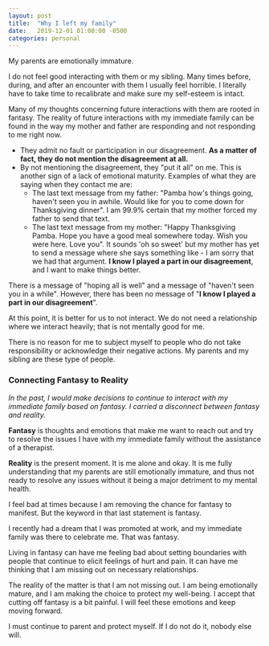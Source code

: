 ```yaml
---
layout: post
title:  "Why I left my family"
date:   2019-12-01 01:00:00 -0500
categories: personal
---
```

My parents are emotionally immature.

I do not feel good interacting with them or my sibling. Many times before, during, and after an encounter with them I usually feel horrible. I literally have to take time to recalibrate and make sure my self-esteem is intact.

Many of my thoughts concerning future interactions with them are rooted in fantasy.
The reality of future interactions with my immediate family can be found in the way my mother and father are responding and not responding to me right now. 
- They admit no fault or participation in our disagreement. **As a matter of fact, they do not mention the disagreement at all.** 
- By not mentioning the disagreement, they "put it all" on me. This is another sign of a lack of emotional maturity. Examples of what they are saying when they contact me are: 
	- The last text message from my father: "Pamba how's things going, haven't seen you in awhile. Would like for you to come down for Thanksgiving dinner". I am 99.9% certain that my mother forced my father to send that text. 
	- The last text message from my mother: "Happy Thanksgiving Pamba. Hope you have a good meal somewhere today. Wish you were here. Love you". It sounds 'oh so sweet' but my mother has yet to send a message where she says something like - I am sorry that we had that argument. **I know I played a part in our disagreement**, and I want to make things better.

There is a message of "hoping all is well" and a message of "haven't seen you in a while". However, there has been no message of "**I know I played a part in our disagreement**". 

At this point, it is better for us to not interact. We do not need a relationship where we interact heavily; that is not mentally good for me. 

There is no reason for me to subject myself to people who do not take responsibility or acknowledge their negative actions. My parents and my sibling are these type of people.

### Connecting Fantasy to Reality
*In the past, I would make decisions to continue to interact with my immediate family based on fantasy. I carried a disconnect between fantasy and reality.*

**Fantasy** is thoughts and emotions that make me want to reach out and try to resolve the issues I have with my immediate family without the assistance of a therapist.

**Reality** is the present moment. It is me alone and okay. It is me fully understanding that my parents are still emotionally immature, and thus not ready to resolve any issues without it being a major detriment to my mental health.  

I feel bad at times because I am removing the chance for fantasy to manifest. But the keyword in that last statement is fantasy. 

I recently had a dream that I was promoted at work, and my immediate family was there to celebrate me. That was fantasy.

Living in fantasy can have me feeling bad about setting boundaries with people that continue to elicit feelings of hurt and pain. It can have me thinking that I am missing out on necessary relationships.

The reality of the matter is that I am not missing out. I am being emotionally mature, and I am making the choice to protect my well-being. I accept that cutting off fantasy is a bit painful. I will feel these emotions and keep moving forward. 

I must continue to parent and protect myself. If I do not do it, nobody else will.



